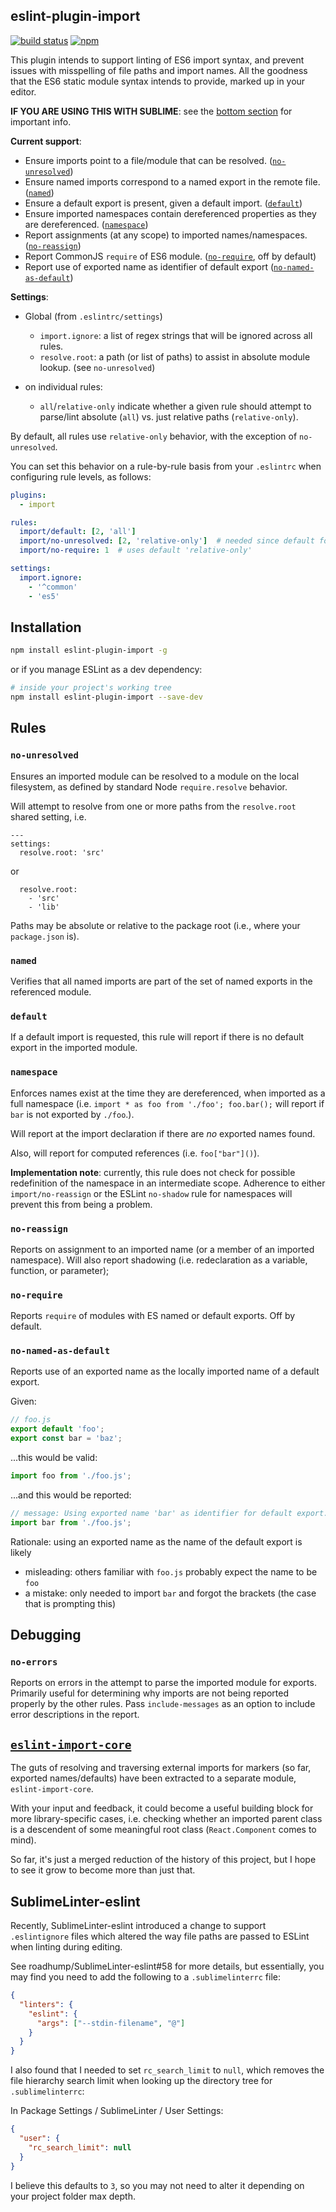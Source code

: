 eslint-plugin-import
---
[![build status](https://travis-ci.org/benmosher/eslint-plugin-import.svg)](https://travis-ci.org/benmosher/eslint-plugin-import)
[![npm](https://img.shields.io/npm/v/eslint-plugin-import.svg)](https://www.npmjs.com/package/eslint-plugin-import)

This plugin intends to support linting of ES6 import syntax, and prevent issues with misspelling of file paths and import names. All the goodness that the ES6 static module syntax intends to provide, marked up in your editor.

**IF YOU ARE USING THIS WITH SUBLIME**: see the [bottom section](#sublimelinter-eslint) for important info.

**Current support**:

* Ensure imports point to a file/module that can be resolved. ([`no-unresolved`](#no-unresolved))
* Ensure named imports correspond to a named export in the remote file. ([`named`](#named))
* Ensure a default export is present, given a default import. ([`default`](#default))
* Ensure imported namespaces contain dereferenced properties as they are dereferenced. ([`namespace`](#namespace))
* Report assignments (at any scope) to imported names/namespaces. ([`no-reassign`](#no-reassign))
* Report CommonJS `require` of ES6 module. ([`no-require`](#no-require), off by default)
* Report use of exported name as identifier of default export ([`no-named-as-default`](#no-named-as-default))

**Settings**:

- Global (from `.eslintrc/settings`)
  - `import.ignore`: a list of regex strings that will be ignored across all rules.
  - `resolve.root`: a path (or list of paths) to assist in absolute module lookup.
    (see `no-unresolved`)

- on individual rules:
  - `all`/`relative-only` indicate whether a given rule should
    attempt to parse/lint absolute (`all`) vs. just relative paths (`relative-only`).

By default, all rules use `relative-only` behavior, with the exception of `no-unresolved`.

You can set this behavior on a rule-by-rule basis from your `.eslintrc` when configuring
rule levels, as follows:

```yaml
plugins:
  - import

rules:
  import/default: [2, 'all']
  import/no-unresolved: [2, 'relative-only']  # needed since default for this rule is 'all'
  import/no-require: 1  # uses default 'relative-only'

settings:
  import.ignore:
  	- '^common'
  	- 'es5'
```

## Installation

```sh
npm install eslint-plugin-import -g
```

or if you manage ESLint as a dev dependency:

```sh
# inside your project's working tree
npm install eslint-plugin-import --save-dev
```

## Rules

### `no-unresolved`

Ensures an imported module can be resolved to a module on the local filesystem,
as defined by standard Node `require.resolve` behavior.

Will attempt to resolve from one or more paths from the `resolve.root` shared setting, i.e.

```
---
settings:
  resolve.root: 'src'
```
or
```
  resolve.root:
    - 'src'
    - 'lib'
```

Paths may be absolute or relative to the package root (i.e., where your `package.json` is).


### `named`

Verifies that all named imports are part of the set of named exports in the referenced module.

### `default`

If a default import is requested, this rule will report if there is no default
export in the imported module.

### `namespace`

Enforces names exist at the time they are dereferenced, when imported as a full namespace (i.e. `import * as foo from './foo'; foo.bar();` will report if `bar` is not exported by `./foo`.).

Will report at the import declaration if there are _no_ exported names found.

Also, will report for computed references (i.e. `foo["bar"]()`).

**Implementation note**: currently, this rule does not check for possible redefinition of the namespace in an intermediate scope. Adherence to either `import/no-reassign` or the ESLint `no-shadow` rule for namespaces will prevent this from being a problem.

### `no-reassign`

Reports on assignment to an imported name (or a member of an imported namespace).
Will also report shadowing (i.e. redeclaration as a variable, function, or parameter);

### `no-require`

Reports `require` of modules with ES named or default exports. Off by default.

### `no-named-as-default`

Reports use of an exported name as the locally imported name of a default export.

Given:
```js
// foo.js
export default 'foo';
export const bar = 'baz';
```

...this would be valid:
```js
import foo from './foo.js';
```

...and this would be reported:
```js
// message: Using exported name 'bar' as identifier for default export.
import bar from './foo.js';
```

Rationale: using an exported name as the name of the default export is likely

- misleading: others familiar with `foo.js` probably expect the name to be `foo`
- a mistake: only needed to import `bar` and forgot the brackets (the case that is prompting this)


## Debugging

### `no-errors`

Reports on errors in the attempt to parse the imported module for exports.
Primarily useful for determining why imports are not being reported properly by the other rules.
Pass `include-messages` as an option to include error descriptions in the report.

## [`eslint-import-core`](https://github.com/benmosher/eslint-import-core)

The guts of resolving and traversing external imports for markers (so far,
exported names/defaults) have been extracted to a separate module,
`eslint-import-core`.

With your input and feedback, it could become a useful building block for more
library-specific cases, i.e. checking whether an imported parent class is a
descendent of some meaningful root class (`React.Component` comes to mind).

So far, it's just a merged reduction of the history of this project, but I hope
to see it grow to become more than just that.

## SublimeLinter-eslint

Recently, SublimeLinter-eslint introduced a change to support `.eslintignore` files
which altered the way file paths are passed to ESLint when linting during editing.

See roadhump/SublimeLinter-eslint#58 for more details, but essentially, you may find
you need to add the following to a `.sublimelinterrc` file:

```json
{
  "linters": {
    "eslint": {
      "args": ["--stdin-filename", "@"]
    }
  }
}
```

I also found that I needed to set `rc_search_limit` to `null`, which removes the file
hierarchy search limit when looking up the directory tree for `.sublimelinterrc`:

In Package Settings / SublimeLinter / User Settings:
```json
{
  "user": {
    "rc_search_limit": null
  }
}
```

I believe this defaults to `3`, so you may not need to alter it depending on your
project folder max depth.
